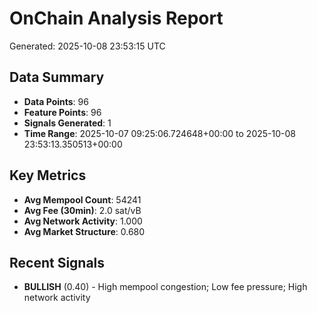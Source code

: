 # OnChain Analysis Report
Generated: 2025-10-08 23:53:15 UTC

## Data Summary
- **Data Points**: 96
- **Feature Points**: 96
- **Signals Generated**: 1
- **Time Range**: 2025-10-07 09:25:06.724648+00:00 to 2025-10-08 23:53:13.350513+00:00

## Key Metrics
- **Avg Mempool Count**: 54241
- **Avg Fee (30min)**: 2.0 sat/vB
- **Avg Network Activity**: 1.000
- **Avg Market Structure**: 0.680

## Recent Signals
- **BULLISH** (0.40) - High mempool congestion; Low fee pressure; High network activity
